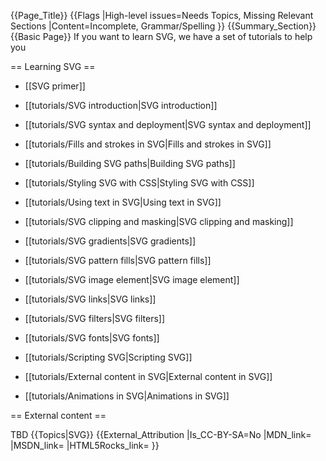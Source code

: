 {{Page_Title}}
{{Flags
|High-level issues=Needs Topics, Missing Relevant Sections
|Content=Incomplete, Grammar/Spelling
}}
{{Summary_Section}}
{{Basic Page}}
If you want to learn SVG, we have a set of tutorials to help you

== Learning SVG ==

* [[SVG primer]]

* [[tutorials/SVG introduction|SVG introduction]]
* [[tutorials/SVG syntax and deployment|SVG syntax and deployment]]
* [[tutorials/Fills and strokes in SVG|Fills and strokes in SVG]]
* [[tutorials/Building SVG paths|Building SVG paths]]
* [[tutorials/Styling SVG with CSS|Styling SVG with CSS]]
* [[tutorials/Using text in SVG|Using text in SVG]]
* [[tutorials/SVG clipping and masking|SVG clipping and masking]]
* [[tutorials/SVG gradients|SVG gradients]]
* [[tutorials/SVG pattern fills|SVG pattern fills]]
* [[tutorials/SVG image element|SVG image element]]
* [[tutorials/SVG links|SVG links]]
* [[tutorials/SVG filters|SVG filters]]
* [[tutorials/SVG fonts|SVG fonts]]
* [[tutorials/Scripting SVG|Scripting SVG]]
* [[tutorials/External content in SVG|External content in SVG]]
* [[tutorials/Animations in SVG|Animations in SVG]]

== External content ==

TBD
{{Topics|SVG}}
{{External_Attribution
|Is_CC-BY-SA=No
|MDN_link=
|MSDN_link=
|HTML5Rocks_link=
}}